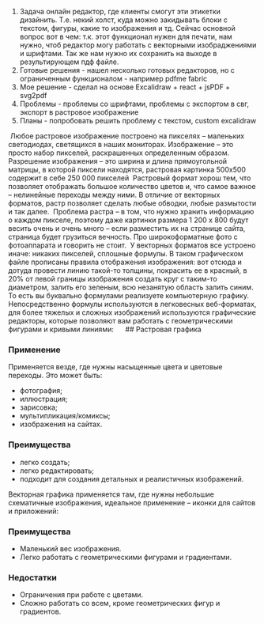 1) Задача онлайн редактор, где клиенты смогут эти этикетки дизайнить.
Т.е. некий холст, куда можно закидывать блоки с текстом, фигуры, какие то изображения и тд.
Сейчас основной вопрос вот в чем: т.к. этот функционал нужен для печати, нам нужно, чтоб редактор могу работать с векторными изобраджениями и шрифтами. Так же нам нужно их сохранить на выходе в результирующем пдф файле.
2) Готовые решения - нашел несколько готовых редакторов, но с ограниченным функционалом - например pdfme fabric
3) Мое решение - сделал на основе Excalidraw + react + jsPDF + svg2pdf
4) Проблемы - проблемы со шрифтами, проблемы с экспортом в свг, экспорт в растровое изображение
5) Планы - попробовать решить проблему с текстом, custom excalidraw

 Любое растровое изображение построено на пикселях – маленьких светодиодах, светящихся в наших мониторах. Изображение – это просто набор пикселей, раскрашенных определенным образом. Разрешение изображения – это ширина и длина прямоугольной матрицы, в которой пиксели находятся, растровая картинка 500x500 содержит в себе 250 000 пикселей
 Растровый формат хорош тем, что позволяет отображать большое количество цветов и, что самое важное – нелинейные переходы между ними. В отличие от векторных форматов, растр позволяет сделать любые обводки, любые размытости и так далее.
 Проблема растра – в том, что нужно хранить информацию о каждом пикселе, поэтому даже картинки размера 1 200 х 800 будут весить очень и очень много – если разместить их на странице сайта, страница будет грузиться вечность. Про широкоформатные фото с фотоаппарата и говорить не стоит.
 У векторных форматов все устроено иначе: никаких пикселей, сплошные формулы. В таком графическом файле прописаны правила отображения изображения: вот отсюда и дотуда провести линию такой-то толщины, покрасить ее в красный, в 20% от левой границы изображения создать круг с таким-то диаметром, залить его зеленым, всю незанятую область залить синим. То есть вы буквально формулами реализуете компьютерную графику. Непосредственно формулы используются в легковесных веб-форматах, для более тяжелых и сложных изображений используются графические редакторы, которые позволяют вам работать с геометрическими фигурами и кривыми линиями:
 
 
 ## Растровая графика

### Применение

Применяется везде, где нужны насыщенные цвета и цветовые переходы. Это может быть:

- фотография;
- иллюстрация;
- зарисовка;
- мультипликация/комиксы;
- изображения на сайтах.

### Преимущества

- легко создать;
- легко редактировать;
- подходит для создания детальных и реалистичных изображений.


Векторная графика применяется там, где нужны небольшие схематичные изображения, идеальное применение – иконки для сайтов и приложений:

### Преимущества

- Маленький вес изображения.
- Легко работать с геометрическими фигурами и градиентами.

### Недостатки

- Ограничения при работе с цветами.
- Сложно работать со всем, кроме геометрических фигур и градиентов.
